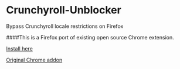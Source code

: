 # Crunchyroll-Unblocker
Bypass Crunchyroll locale restrictions on Firefox

####This is a Firefox port of existing open source Chrome extension.

[Install here](https://addons.mozilla.org/addon/crunchyroll-locale-unblocker/)

[Original Chrome addon](https://github.com/jerryteps/Crunchyroll-Unblocker)
